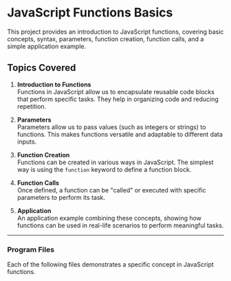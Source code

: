 # JavaScript Functions Basics

This project provides an introduction to JavaScript functions, covering basic concepts, syntax, parameters, function creation, function calls, and a simple application example.

## Topics Covered

1. **Introduction to Functions**  
   Functions in JavaScript allow us to encapsulate reusable code blocks that perform specific tasks. They help in organizing code and reducing repetition.

2. **Parameters**  
   Parameters allow us to pass values (such as integers or strings) to functions. This makes functions versatile and adaptable to different data inputs.

3. **Function Creation**  
   Functions can be created in various ways in JavaScript. The simplest way is using the `function` keyword to define a function block.

4. **Function Calls**  
   Once defined, a function can be "called" or executed with specific parameters to perform its task.

5. **Application**  
   An application example combining these concepts, showing how functions can be used in real-life scenarios to perform meaningful tasks.

---

### Program Files

Each of the following files demonstrates a specific concept in JavaScript functions.

